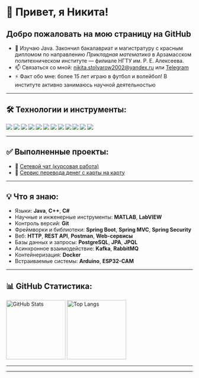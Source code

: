 # 👋 Привет, я Никита!

<!-- Гифка с котом, не удалять :)
<p align="center">
  <img src="https://media.giphy.com/media/qgQUggAC3Pfv687qPC/giphy.gif" alt="Coding  gif" width="400"/>
</p>
 -->

## Добро пожаловать на мою страницу на GitHub

- 👀 Изучаю Java. Закончил бакалавриат и магистратуру с красным дипломом по направлению *Прикладная математика* в Арзамасском политехническом институте — филиале НГТУ им. Р. Е. Алексеева.  
- 📫 Связаться со мной: [nikita.stolyarow2002@yandex.ru](mailto:nikita.stolyarow2002@yandex.ru) или [Telegram](https://t.me/iTempest0)  
- ⚡ Факт обо мне: более 15 лет играю в футбол и волейбол! В институте активно занимаюсь научной деятельностью  

---

## 🛠️ Технологии и инструменты:

<p align="left">
  <img src="https://img.shields.io/badge/Java-%23ED8B00.svg?style=for-the-badge&logo=java&logoColor=white"/>
  <img src="https://img.shields.io/badge/Spring%20Boot-6DB33F?style=for-the-badge&logo=springboot&logoColor=white"/>
  <img src="https://img.shields.io/badge/Spring%20Security-6DB33F?style=for-the-badge&logo=springsecurity&logoColor=white"/>
  <img src="https://img.shields.io/badge/Docker-2496ED?style=for-the-badge&logo=docker&logoColor=white"/>
  <img src="https://img.shields.io/badge/Kafka-231F20?style=for-the-badge&logo=apachekafka&logoColor=white"/>
  <img src="https://img.shields.io/badge/RabbitMQ-FF6600?style=for-the-badge&logo=rabbitmq&logoColor=white"/>
  <img src="https://img.shields.io/badge/PostgreSQL-336791?style=for-the-badge&logo=postgresql&logoColor=white"/>
  <img src="https://img.shields.io/badge/Git-F05032?style=for-the-badge&logo=git&logoColor=white"/>
  <img src="https://img.shields.io/badge/Postman-FF6C37?style=for-the-badge&logo=postman&logoColor=white"/>
  <img src="https://img.shields.io/badge/Arduino-00979D?style=for-the-badge&logo=arduino&logoColor=white"/>
  <img src="https://img.shields.io/badge/MATLAB-0076A8?style=for-the-badge&logo=mathworks&logoColor=white"/>
  <img src="https://img.shields.io/badge/LabVIEW-FFD700?style=for-the-badge&logo=national-instruments&logoColor=black"/>
</p>

---

## ✅ Выполненные проекты:

- 📝 [Сетевой чат (курсовая работа)](https://github.com/Nikitastolyarow/kurs_Chat.git)  
- 💸 [Сервис перевода денег с карты на карту](https://github.com/Nikitastolyarow/transferMoney.git)  

---

## 💡 Что я знаю:

- Языки: **Java**, **C++**, **C#**
- Научные и инженерные инструменты: **MATLAB**, **LabVIEW**
- Контроль версий: **Git**
- Фреймворки и библиотеки: **Spring Boot**, **Spring MVC**, **Spring Security**
- Веб: **HTTP**, **REST API**, **Postman**, **Web-сервисы**
- Базы данных и запросы: **PostgreSQL**, **JPA**, **JPQL**
- Асинхронное взаимодействие: **Kafka**, **RabbitMQ**
- Контейнеризация: **Docker**
- Встраиваемые системы: **Arduino**, **ESP32-CAM**

---

## 📊 GitHub Статистика:

<p align="left">
  <img src="https://github-readme-stats.vercel.app/api?username=Nikitastolyarow&show_icons=true&theme=tokyonight&locale=ru" alt="GitHub Stats" height="160"/>
  <img src="https://github-readme-stats.vercel.app/api/top-langs/?username=Nikitastolyarow&layout=compact&theme=tokyonight&locale=ru" alt="Top Langs" height="160"/>
</p>


---




---

<!---
Nikitastolyarow/Nikitastolyarow is a ✨ special ✨ repository because its `README.md` (this file) appears on your GitHub profile.
You can click the Preview link to take a look at your changes.
--->

